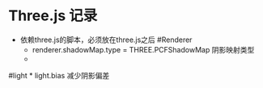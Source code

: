 # Three.js 记录
  * 依赖three.js的脚本，必须放在three.js之后
  #Renderer
    * renderer.shadowMap.type = THREE.PCFShadowMap 阴影映射类型
    *




  #light
    * light.bias 减少阴影偏差